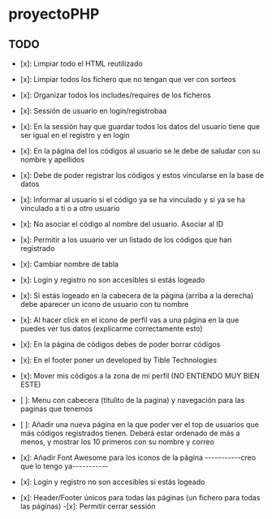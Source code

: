 # proyectoPHP

## TODO
 - [x]: Limpiar todo el HTML reutilizado
 - [x]: Limpiar todos los fichero que no tengan que ver con sorteos
 - [x]: Organizar todos los includes/requires de los ficheros
 - [x]: Sessión de usuario en login/registrobaa
 - [x]: En la sessión hay que guardar todos los datos del usuario tiene que ser igual en el registro y en login
 - [x]: En la página del los códigos al usuario se le debe de saludar con su nombre y apellidos
 - [x]: Debe de poder registrar los códigos y estos vincularse en la base de datos
 - [x]: Informar al usuario si el código ya se ha vinculado y si ya se ha vinculado a tí o a otro usuario
 - [x]: No asociar el código al nombre del usuario. Asociar al ID
 - [x]: Permitir a los usuario ver un listado de los códigos que han registrado
 - [x]: Cambiar nombre de tabla
 - [x]: Login y registro no son accesibles si estás logeado
 - [x]: Si estás logeado en la cabecera de la página (arriba a la derecha) debe aparecer un icono de usuario con tu nombre
 - [x]: Al hacer click en el icono de perfil vas a una página en la que puedes ver tus datos (explicarme correctamente esto)
 - [x]: En la página de códigos debes de poder borrar códigos

 - [x]: En el footer poner un developed by Tible Technologies
 - [x]: Mover mis códigos a la zona de mi perfil (NO ENTIENDO MUY BIEN ESTE)
 - [ ]: Menu con cabecera (titulito de la pagina) y navegación para las paginas que tenemos
 - [ ]: Añadir una nueva página en la que poder ver el top de usuarios que más códigos registrados tienen. Deberá estar ordenado de más a menos, y mostrar los 10 primeros con su nombre y correo



  -  [x]: Añadir Font Awesome para los iconos de la página  -----------creo que lo tengo ya-----------
   - [x]: Login y registro no son accesibles si estás logeado
   - [x]: Header/Footer únicos para todas las páginas (un fichero para todas las páginas)
    -[x]: Permitir cerrar sessión

